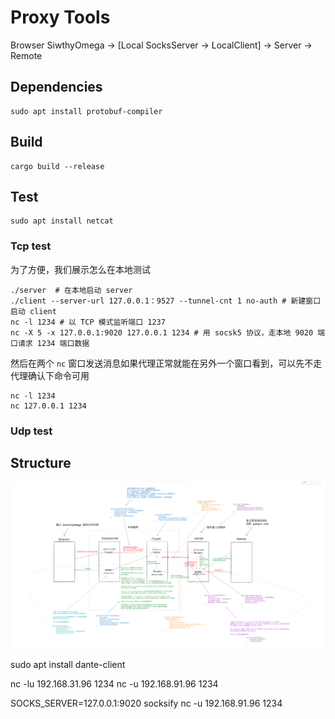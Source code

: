 # Proxy Tools

Browser SiwthyOmega -> [Local SocksServer -> LocalClient] -> Server -> Remote


## Dependencies
```
sudo apt install protobuf-compiler
```

## Build
```
cargo build --release
```

## Test
```
sudo apt install netcat
```

### Tcp test
为了方便，我们展示怎么在本地测试
```
./server  # 在本地启动 server
./client --server-url 127.0.0.1：9527 --tunnel-cnt 1 no-auth # 新建窗口启动 client
nc -l 1234 # 以 TCP 模式监听端口 1237
nc -X 5 -x 127.0.0.1:9020 127.0.0.1 1234 # 用 socsk5 协议，走本地 9020 端口请求 1234 端口数据
```
然后在两个 `nc` 窗口发送消息如果代理正常就能在另外一个窗口看到，可以先不走代理确认下命令可用
```
nc -l 1234
nc 127.0.0.1 1234
```

### Udp test


## Structure

![proxy structure](./fixtures/proxy.png)

sudo apt install dante-client

nc -lu 192.168.31.96 1234
nc -u 192.168.91.96 1234


SOCKS_SERVER=127.0.0.1:9020 socksify nc -u 192.168.91.96 1234
